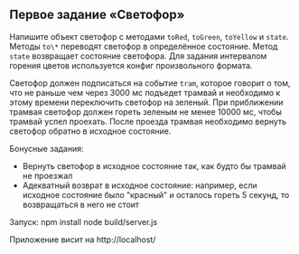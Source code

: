 ## Первое задание «Светофор»
Напишите объект светофор с методами ```toRed```, ```toGreen```, ```toYellow``` и ```state```.
Методы ```to\*``` переводят светофор в определённое состояние.
Метод ```state``` возвращает состояние светофора.
Для задания интервалом горения цветов используется конфиг произвольного формата.

Светофор должен подписаться на событие ```tram```, которое говорит о том, что не раньше чем через 3000 мс подъедет трамвай и необходимо к этому времени переключить светофор на зеленый.
При приближении трамвая светофор должен гореть зеленым не менее 10000 мс, чтобы трамвай успел проехать.
После проезда трамвая необходимо вернуть светофор обратно в исходное состояние.

Бонусные задания:
  * Вернуть светофор в исходное состояние так, как будто бы трамвай не проезжал
  * Адекватный возврат в исходное состояние: например, если исходное состояние было "красный" и осталось гореть 5 секунд, то возвращаться в него не стоит

Запуск:
npm install
node build/server.js

Приложение висит на http://localhost/
